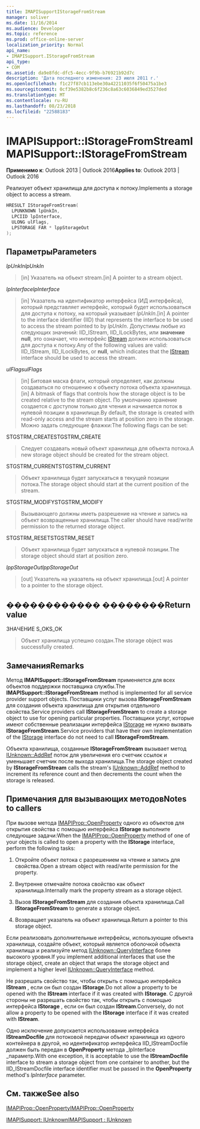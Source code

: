 ```yaml
---
title: IMAPISupportIStorageFromStream
manager: soliver
ms.date: 11/16/2014
ms.audience: Developer
ms.topic: reference
ms.prod: office-online-server
localization_priority: Normal
api_name:
- IMAPISupport.IStorageFromStream
api_type:
- COM
ms.assetid: da9e8fdc-dfc5-4ecc-9f9b-b76921b92d7c
description: 'Дата последнего изменения: 23 июля 2011 г.'
ms.openlocfilehash: f1c27f87cb113ebe30a42211035f6f50475a1be3
ms.sourcegitcommit: 0cf39e5382b8c6f236c8a63c6036849ed3527ded
ms.translationtype: MT
ms.contentlocale: ru-RU
ms.lasthandoff: 08/23/2018
ms.locfileid: "22588183"
---
```

# <a name="imapisupportistoragefromstream"></a><span data-ttu-id="ec9d1-103">IMAPISupport::IStorageFromStream</span><span class="sxs-lookup"><span data-stu-id="ec9d1-103">IMAPISupport::IStorageFromStream</span></span>

  
  
<span data-ttu-id="ec9d1-104">**Применимо к**: Outlook 2013 | Outlook 2016</span><span class="sxs-lookup"><span data-stu-id="ec9d1-104">**Applies to**: Outlook 2013 | Outlook 2016</span></span> 
  
<span data-ttu-id="ec9d1-105">Реализует объект хранилища для доступа к потоку.</span><span class="sxs-lookup"><span data-stu-id="ec9d1-105">Implements a storage object to access a stream.</span></span>
  
```cpp
HRESULT IStorageFromStream(
  LPUNKNOWN lpUnkIn,
  LPCIID lpInterface,
  ULONG ulFlags,
  LPSTORAGE FAR * lppStorageOut
);
```

## <a name="parameters"></a><span data-ttu-id="ec9d1-106">Параметры</span><span class="sxs-lookup"><span data-stu-id="ec9d1-106">Parameters</span></span>

 <span data-ttu-id="ec9d1-107">_lpUnkIn_</span><span class="sxs-lookup"><span data-stu-id="ec9d1-107">_lpUnkIn_</span></span>
  
> <span data-ttu-id="ec9d1-108">[in] Указатель на объект stream.</span><span class="sxs-lookup"><span data-stu-id="ec9d1-108">[in] A pointer to a stream object.</span></span>
    
 <span data-ttu-id="ec9d1-109">_lpInterface_</span><span class="sxs-lookup"><span data-stu-id="ec9d1-109">_lpInterface_</span></span>
  
> <span data-ttu-id="ec9d1-110">[in] Указатель на идентификатор интерфейса (ИД интерфейса), который представляет интерфейс, который будет использоваться для доступа к потоку, на который указывает _lpUnkIn_.</span><span class="sxs-lookup"><span data-stu-id="ec9d1-110">[in] A pointer to the interface identifier (IID) that represents the interface to be used to access the stream pointed to by  _lpUnkIn_.</span></span> <span data-ttu-id="ec9d1-111">Допустимы любые из следующих значений: IID_IStream, IID_ILockBytes, или **значение null**, это означает, что интерфейс [IStream](http://msdn.microsoft.com/en-us/library/aa380034%28VS.85%29.aspx) должен использоваться для доступа к потоку.</span><span class="sxs-lookup"><span data-stu-id="ec9d1-111">Any of the following values are valid: IID_IStream, IID_ILockBytes, or **null**, which indicates that the [IStream](http://msdn.microsoft.com/en-us/library/aa380034%28VS.85%29.aspx) interface should be used to access the stream.</span></span> 
    
 <span data-ttu-id="ec9d1-112">_ulFlags_</span><span class="sxs-lookup"><span data-stu-id="ec9d1-112">_ulFlags_</span></span>
  
> <span data-ttu-id="ec9d1-113">[in] Битовая маска флаги, который определяет, как должны создаваться по отношению к объекту потока объекта хранилища.</span><span class="sxs-lookup"><span data-stu-id="ec9d1-113">[in] A bitmask of flags that controls how the storage object is to be created relative to the stream object.</span></span> <span data-ttu-id="ec9d1-114">По умолчанию хранение создается с доступом только для чтения и начинается поток в нулевой позиции в хранилище.</span><span class="sxs-lookup"><span data-stu-id="ec9d1-114">By default, the storage is created with read-only access and the stream starts at position zero in the storage.</span></span> <span data-ttu-id="ec9d1-115">Можно задать следующие флажки:</span><span class="sxs-lookup"><span data-stu-id="ec9d1-115">The following flags can be set:</span></span>
    
<span data-ttu-id="ec9d1-116">STGSTRM_CREATE</span><span class="sxs-lookup"><span data-stu-id="ec9d1-116">STGSTRM_CREATE</span></span> 
  
> <span data-ttu-id="ec9d1-117">Следует создавать новый объект хранилища для объекта потока.</span><span class="sxs-lookup"><span data-stu-id="ec9d1-117">A new storage object should be created for the stream object.</span></span>
    
<span data-ttu-id="ec9d1-118">STGSTRM_CURRENT</span><span class="sxs-lookup"><span data-stu-id="ec9d1-118">STGSTRM_CURRENT</span></span> 
  
> <span data-ttu-id="ec9d1-119">Объект хранилища будет запускаться в текущей позиции потока.</span><span class="sxs-lookup"><span data-stu-id="ec9d1-119">The storage object should start at the current position of the stream.</span></span>
    
<span data-ttu-id="ec9d1-120">STGSTRM_MODIFY</span><span class="sxs-lookup"><span data-stu-id="ec9d1-120">STGSTRM_MODIFY</span></span> 
  
> <span data-ttu-id="ec9d1-121">Вызывающего должны иметь разрешение на чтение и запись на объект возвращенные хранилища.</span><span class="sxs-lookup"><span data-stu-id="ec9d1-121">The caller should have read/write permission to the returned storage object.</span></span>
    
<span data-ttu-id="ec9d1-122">STGSTRM_RESET</span><span class="sxs-lookup"><span data-stu-id="ec9d1-122">STGSTRM_RESET</span></span> 
  
> <span data-ttu-id="ec9d1-123">Объект хранилища будет запускаться в нулевой позиции.</span><span class="sxs-lookup"><span data-stu-id="ec9d1-123">The storage object should start at position zero.</span></span>
    
 <span data-ttu-id="ec9d1-124">_lppStorageOut_</span><span class="sxs-lookup"><span data-stu-id="ec9d1-124">_lppStorageOut_</span></span>
  
> <span data-ttu-id="ec9d1-125">[out] Указатель на указатель на объект хранилища.</span><span class="sxs-lookup"><span data-stu-id="ec9d1-125">[out] A pointer to a pointer to the storage object.</span></span>
    
## <a name="return-value"></a><span data-ttu-id="ec9d1-126">������������ ��������</span><span class="sxs-lookup"><span data-stu-id="ec9d1-126">Return value</span></span>

<span data-ttu-id="ec9d1-127">ЗНАЧЕНИЕ S_OK</span><span class="sxs-lookup"><span data-stu-id="ec9d1-127">S_OK</span></span> 
  
> <span data-ttu-id="ec9d1-128">Объект хранилища успешно создан.</span><span class="sxs-lookup"><span data-stu-id="ec9d1-128">The storage object was successfully created.</span></span>
    
## <a name="remarks"></a><span data-ttu-id="ec9d1-129">Замечания</span><span class="sxs-lookup"><span data-stu-id="ec9d1-129">Remarks</span></span>

<span data-ttu-id="ec9d1-130">Метод **IMAPISupport::IStorageFromStream** применяется для всех объектов поддержки поставщика службы.</span><span class="sxs-lookup"><span data-stu-id="ec9d1-130">The **IMAPISupport::IStorageFromStream** method is implemented for all service provider support objects.</span></span> <span data-ttu-id="ec9d1-131">Поставщики услуг вызова **IStorageFromStream** для создания объекта хранилища для открытия отдельного свойства.</span><span class="sxs-lookup"><span data-stu-id="ec9d1-131">Service providers call **IStorageFromStream** to create a storage object to use for opening particular properties.</span></span> <span data-ttu-id="ec9d1-132">Поставщики услуг, которые имеют собственные реализации интерфейса [IStorage](http://msdn.microsoft.com/en-us/library/aa380015%28VS.85%29.aspx) не нужно вызвать **IStorageFromStream**.</span><span class="sxs-lookup"><span data-stu-id="ec9d1-132">Service providers that have their own implementation of the [IStorage](http://msdn.microsoft.com/en-us/library/aa380015%28VS.85%29.aspx) interface do not need to call **IStorageFromStream**.</span></span> 
  
<span data-ttu-id="ec9d1-133">Объекта хранилища, созданные **IStorageFromStream** вызывает метод [IUnknown::AddRef](http://msdn.microsoft.com/en-us/library/ms691379%28v=VS.85%29.aspx) поток для увеличения его счетчик ссылок и уменьшает счетчик после выхода хранилища.</span><span class="sxs-lookup"><span data-stu-id="ec9d1-133">The storage object created by **IStorageFromStream** calls the stream's [IUnknown::AddRef](http://msdn.microsoft.com/en-us/library/ms691379%28v=VS.85%29.aspx) method to increment its reference count and then decrements the count when the storage is released.</span></span> 
  
## <a name="notes-to-callers"></a><span data-ttu-id="ec9d1-134">Примечания для вызывающих методов</span><span class="sxs-lookup"><span data-stu-id="ec9d1-134">Notes to callers</span></span>

<span data-ttu-id="ec9d1-135">При вызове метода [IMAPIProp::OpenProperty](imapiprop-openproperty.md) одного из объектов для открытия свойства с помощью интерфейса **IStorage** выполните следующие задачи:</span><span class="sxs-lookup"><span data-stu-id="ec9d1-135">When the [IMAPIProp::OpenProperty](imapiprop-openproperty.md) method of one of your objects is called to open a property with the **IStorage** interface, perform the following tasks:</span></span> 
  
1. <span data-ttu-id="ec9d1-136">Откройте объект потока с разрешением на чтение и запись для свойства.</span><span class="sxs-lookup"><span data-stu-id="ec9d1-136">Open a stream object with read/write permission for the property.</span></span>
    
2. <span data-ttu-id="ec9d1-137">Внутренне отмечайте потока свойство как объект хранилища.</span><span class="sxs-lookup"><span data-stu-id="ec9d1-137">Internally mark the property stream as a storage object.</span></span>
    
3. <span data-ttu-id="ec9d1-138">Вызов **IStorageFromStream** для создания объекта хранилища.</span><span class="sxs-lookup"><span data-stu-id="ec9d1-138">Call **IStorageFromStream** to generate a storage object.</span></span> 
    
4. <span data-ttu-id="ec9d1-139">Возвращает указатель на объект хранилища.</span><span class="sxs-lookup"><span data-stu-id="ec9d1-139">Return a pointer to this storage object.</span></span>
    
<span data-ttu-id="ec9d1-140">Если реализовать дополнительные интерфейсы, использующие объекта хранилища, создайте объект, который является оболочкой объекта хранилища и реализуйте метод [IUnknown::QueryInterface](http://msdn.microsoft.com/en-us/library/ms682521%28v=VS.85%29.aspx) более высокого уровня.</span><span class="sxs-lookup"><span data-stu-id="ec9d1-140">If you implement additional interfaces that use the storage object, create an object that wraps the storage object and implement a higher level [IUnknown::QueryInterface](http://msdn.microsoft.com/en-us/library/ms682521%28v=VS.85%29.aspx) method.</span></span> 
  
<span data-ttu-id="ec9d1-141">Не разрешать свойство так, чтобы открыть с помощью интерфейса **IStream** , если он был создан **IStorage**.</span><span class="sxs-lookup"><span data-stu-id="ec9d1-141">Do not allow a property to be opened with the **IStream** interface if it was created with **IStorage**.</span></span> <span data-ttu-id="ec9d1-142">С другой стороны не разрешать свойство так, чтобы открыть с помощью интерфейса **IStorage** , если он был создан **IStream**.</span><span class="sxs-lookup"><span data-stu-id="ec9d1-142">Conversely, do not allow a property to be opened with the **IStorage** interface if it was created with **IStream**.</span></span> 
  
<span data-ttu-id="ec9d1-143">Одно исключение допускается использование интерфейса **IStreamDocfile** для потоковой передачи объект хранилища из одного контейнера в другой, но идентификатор интерфейса IID_IStreamDocfile должен быть передан в **OpenProperty** метода _lpInterface _параметр.</span><span class="sxs-lookup"><span data-stu-id="ec9d1-143">With one exception, it is acceptable to use the **IStreamDocfile** interface to stream a storage object from one container to another, but the IID_IStreamDocfile interface identifier must be passed in the **OpenProperty** method's  _lpInterface_ parameter.</span></span> 
  
## <a name="see-also"></a><span data-ttu-id="ec9d1-144">См. также</span><span class="sxs-lookup"><span data-stu-id="ec9d1-144">See also</span></span>



[<span data-ttu-id="ec9d1-145">IMAPIProp::OpenProperty</span><span class="sxs-lookup"><span data-stu-id="ec9d1-145">IMAPIProp::OpenProperty</span></span>](imapiprop-openproperty.md)
  
[<span data-ttu-id="ec9d1-146">IMAPISupport: IUnknown</span><span class="sxs-lookup"><span data-stu-id="ec9d1-146">IMAPISupport : IUnknown</span></span>](imapisupportiunknown.md)

